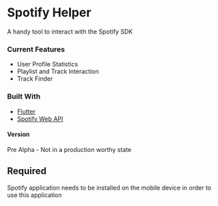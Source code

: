 # Spotify Helper

A handy tool to interact with the Spotify SDK

### Current Features

- User Profile Statistics
- Playlist and Track Interaction
- Track Finder

### Built With

- [Flutter](https://flutter.dev)
- [Spotify Web API](https://developer.spotify.com/documentation/web-api/)

#### Version

Pre Alpha - Not in a production worthy state

## Required

Spotify application needs to be installed on the mobile device in order to use this application

